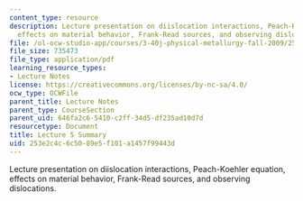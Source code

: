 ```yaml
---
content_type: resource
description: Lecture presentation on diislocation interactions, Peach-Koehler equation,
  effects on material behavior, Frank-Read sources, and observing dislocations.
file: /ol-ocw-studio-app/courses/3-40j-physical-metallurgy-fall-2009/253e2c4c6c5089e5f101a1457f99443d_MIT3_40JF09_lec05.pdf
file_size: 735473
file_type: application/pdf
learning_resource_types:
- Lecture Notes
license: https://creativecommons.org/licenses/by-nc-sa/4.0/
ocw_type: OCWFile
parent_title: Lecture Notes
parent_type: CourseSection
parent_uid: 646fa2c6-5410-c2ff-34d5-df235ad10d7d
resourcetype: Document
title: Lecture 5 Summary
uid: 253e2c4c-6c50-89e5-f101-a1457f99443d
---
```

Lecture presentation on diislocation interactions, Peach-Koehler equation, effects on material behavior, Frank-Read sources, and observing dislocations.